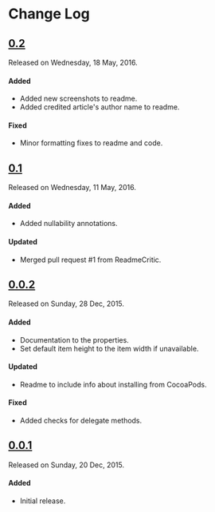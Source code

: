 # Change Log

## [0.2](https://github.com/sudeepjaiswal/ASJCollectionViewFillLayout/releases/tag/0.2)
Released on Wednesday, 18 May, 2016.

#### Added
* Added new screenshots to readme.
* Added credited article's author name to readme.

#### Fixed
* Minor formatting fixes to readme and code.

## [0.1](https://github.com/sudeepjaiswal/ASJCollectionViewFillLayout/releases/tag/0.1)
Released on Wednesday, 11 May, 2016.

#### Added
* Added nullability annotations.

#### Updated
* Merged pull request #1 from ReadmeCritic.

## [0.0.2](https://github.com/sudeepjaiswal/ASJCollectionViewFillLayout/releases/tag/0.0.2)
Released on Sunday, 28 Dec, 2015.

#### Added
* Documentation to the properties.
* Set default item height to the item width if unavailable.

#### Updated
* Readme to include info about installing from CocoaPods.

#### Fixed
* Added checks for delegate methods.

## [0.0.1](https://github.com/sudeepjaiswal/ASJCollectionViewFillLayout/releases/tag/0.0.1)
Released on Sunday, 20 Dec, 2015.

#### Added
* Initial release.
